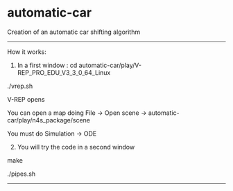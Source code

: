 # automatic-car

Creation of an automatic car shifting algorithm

_____

How it works:

1) In a first window : cd automatic-car/play/V-REP_PRO_EDU_V3_3_0_64_Linux

./vrep.sh

V-REP opens

You can open a map doing File -> Open scene -> automatic-car/play/n4s_package/scene

You must do Simulation -> ODE

2) You will try the code in a second window

make

./pipes.sh

_____
